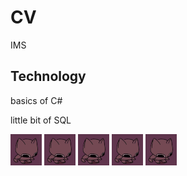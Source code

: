 # CV



IMS



## Technology

basics of C#

little bit of SQL


![](smallcatdance.gif) ![](smallcatdance.gif) ![](smallcatdance.gif) ![](smallcatdance.gif) ![](smallcatdance.gif)
